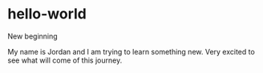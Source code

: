 # hello-world
New beginning

My name is Jordan and I am trying to learn something new.
Very excited to see what will come of this journey. 
